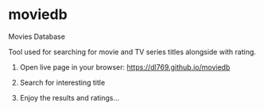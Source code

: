 # moviedb
Movies Database

Tool used for searching for movie and TV series titles alongside with rating.

1. Open live page in your browser: https://dl769.github.io/moviedb

2. Search for interesting title

3. Enjoy the results and ratings...
